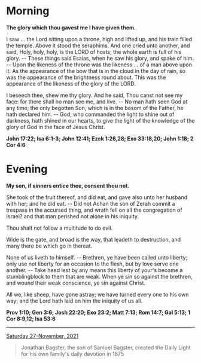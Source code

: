 # Morning

**The glory which thou gavest me I have given them.**
 
I saw ... the Lord sitting upon a throne, high and lifted up, and his train filled the temple. Above it stood the seraphims. And one cried unto another, and said, Holy, holy, holy, is the LORD of hosts; the whole earth is full of his glory. -- These things said Esaias, when he saw his glory, and spake of him. -- Upon the likeness of the throne was the likeness ... of a man above upon it. As the appearance of the bow that is in the cloud in the day of rain, so was the appearance of the brightness round about. This was the appearance of the likeness of the glory of the LORD.
 
I beseech thee, shew me thy glory. And he said, Thou canst not see my face: for there shall no man see me, and live. -- No man hath seen God at any time; the only begotten Son, which is in the bosom of the Father, he hath declared him. -- God, who commanded the light to shine out of darkness, hath shined in our hearts, to give the light of the knowledge of the glory of God in the face of Jesus Christ.  

**John 17:22; Isa 6:1-3; John 12:41; Ezek 1:26,28; Exo 33:18,20; John 1:18; 2 Cor 4:6**

# Evening

**My son, if sinners entice thee, consent thou not.**
 
She took of the fruit thereof, and did eat, and gave also unto her husband with her; and he did eat. -- Did not Achan the son of Zerah commit a trespass in the accursed thing, and wrath fell on all the congregation of Israel? and that man perished not alone in his iniquity.
 
Thou shalt not follow a multitude to do evil.
 
Wide is the gate, and broad is the way, that leadeth to destruction, and many there be which go in thereat.
 
None of us liveth to himself. -- Brethren, ye have been called unto liberty; only use not liberty for an occasion to the flesh, but by love serve one another. -- Take heed lest by any means this liberty of your's become a stumblingblock to them that are weak. When ye sin so against the brethren, and wound their weak conscience, ye sin against Christ.
 
All we, like sheep, have gone astray; we have turned every one to his own way; and the Lord hath laid on him the iniquity of us all.  

**Prov 1:10; Gen 3:6; Josh 22:20; Exo 23:2; Matt 7:13; Rom 14:7; Gal 5:13; 1 Cor 8:9,12; Isa 53:6**

---

[Saturday 27-November, 2021](https://t.me/s/daily_light)

> Jonathan Bagster, the son of Samuel Bagster, created the Daily Light for his own family's daily devotion in 1875

